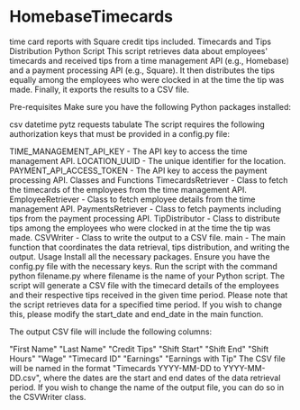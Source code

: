 # HomebaseTimecards
time card reports with Square credit tips included. 
Timecards and Tips Distribution Python Script
This script retrieves data about employees' timecards and received tips from a time management API (e.g., Homebase) and a payment processing API (e.g., Square). It then distributes the tips equally among the employees who were clocked in at the time the tip was made. Finally, it exports the results to a CSV file.

Pre-requisites
Make sure you have the following Python packages installed:

csv
datetime
pytz
requests
tabulate
The script requires the following authorization keys that must be provided in a config.py file:

TIME_MANAGEMENT_API_KEY - The API key to access the time management API.
LOCATION_UUID - The unique identifier for the location.
PAYMENT_API_ACCESS_TOKEN - The API key to access the payment processing API.
Classes and Functions
TimecardsRetriever - Class to fetch the timecards of the employees from the time management API.
EmployeeRetriever - Class to fetch employee details from the time management API.
PaymentsRetriever - Class to fetch payments including tips from the payment processing API.
TipDistributor - Class to distribute tips among the employees who were clocked in at the time the tip was made.
CSVWriter - Class to write the output to a CSV file.
main - The main function that coordinates the data retrieval, tips distribution, and writing the output.
Usage
Install all the necessary packages.
Ensure you have the config.py file with the necessary keys.
Run the script with the command python filename.py where filename is the name of your Python script.
The script will generate a CSV file with the timecard details of the employees and their respective tips received in the given time period.
Please note that the script retrieves data for a specified time period. If you wish to change this, please modify the start_date and end_date in the main function.

The output CSV file will include the following columns:

"First Name"
"Last Name"
"Credit Tips"
"Shift Start"
"Shift End"
"Shift Hours"
"Wage"
"Timecard ID"
"Earnings"
"Earnings with Tip"
The CSV file will be named in the format "Timecards YYYY-MM-DD to YYYY-MM-DD.csv", where the dates are the start and end dates of the data retrieval period. If you wish to change the name of the output file, you can do so in the CSVWriter class.
